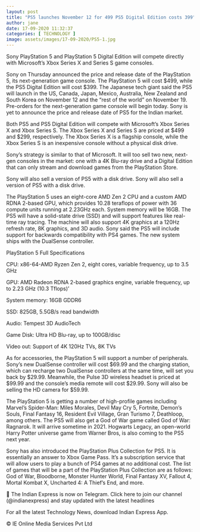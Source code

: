 ```yaml
---
layout: post
title: "PS5 launches November 12 for 499 PS5 Digital Edition costs 399"
author: jane 
date: 17-09-2020 11:32:37 
categories: [ TECHNOLOGY ] 
image: assets/images/17-09-2020/PS5-1.jpg
---
```

Sony PlayStation 5 and PlayStation 5 Digital Edition will compete directly with Microsoft’s Xbox Series X and Series S game consoles.

Sony on Thursday announced the price and release date of the PlayStation 5, its next-generation game console. The PlayStation 5 will cost $499, while the PS5 Digital Edition will cost $399. The Japanese tech giant said the PS5 will launch in the US, Canada, Japan, Mexico, Australia, New Zealand and South Korea on November 12 and the “rest of the world” on November 19. Pre-orders for the next-generation game console will begin today. Sony is yet to announce the price and release date of PS5 for the Indian market.

Both PS5 and PS5 Digital Edition will compete with Microsoft’s Xbox Series X and Xbox Series S. The Xbox Series X and Series S are priced at $499 and $299, respectively. The Xbox Series X is a flagship console, while the Xbox Series S is an inexpensive console without a physical disk drive.

Sony’s strategy is similar to that of Microsoft. It will too sell two new, next-gen consoles in the market: one with a 4K Blu-ray drive and a Digital Edition that can only stream and download games from the PlayStation Store.

Sony will also sell a version of PS5 with a disk drive. Sony will also sell a version of PS5 with a disk drive.

The PlayStation 5 uses an eight-core AMD Zen 2 CPU and a custom AMD RDNA 2-based GPU, which provides 10.28 teraflops of power with 36 compute units running at 2.23GHz each. System memory will be 16GB. The PS5 will have a solid-state drive (SSD) and will support features like real-time ray tracing. The machine will also support 4K graphics at a 120Hz refresh rate, 8K graphics, and 3D audio. Sony said the PS5 will include support for backwards compatibility with PS4 games. The new system ships with the DualSense controller.

PlayStation 5 Full Specifications

CPU: x86-64-AMD Ryzen Zen 2, eight cores, variable frequency, up to 3.5 GHz

GPU: AMD Radeon RDNA 2-based graphics engine, variable frequency, up to 2.23 GHz (10.3 Tflops)’

System memory: 16GB GDDR6

SSD: 825GB, 5.5GB/s read bandwidth

Audio: Tempest 3D AudioTech

Game Disk: Ultra HD Blu-ray, up to 100GB/disc

Video out: Support of 4K 120Hz TVs, 8K TVs

As for accessories, the PlayStation 5 will support a number of peripherals. Sony’s new DualSense controller will cost $69.99 and the charging station, which can recharge two DualSense controllers at the same time, will set you back by $29.99. Meanwhile, the Pulse 3D wireless headset is priced at $99.99 and the console’s media remote will cost $29.99. Sony will also be selling the HD camera for $59.99.

The PlayStation 5 is getting a number of high-profile games including Marvel’s Spider-Man: Miles Morales, Devil May Cry 5, Fortnite, Demon’s Souls, Final Fantasy 16, Resident Evil Village, Gran Turismo 7, Deathloop, among others. The PS5 will also get a God of War game called God of War: Ragnarok. It will arrive sometime in 2021. Hogwarts Legacy, an open-world Harry Potter universe game from Warner Bros, is also coming to the PS5 next year.

Sony has also introduced the PlayStation Plus Collection for PS5. It is essentially an answer to Xbox Game Pass. It’s a subscription service that will allow users to play a bunch of PS4 games at no additional cost. The list of games that will be a part of the PlayStation Plus Collection are as follows: God of War, Bloodborne, Monster Hunter World, Final Fantasy XV, Fallout 4, Mortal Kombat X, Uncharted 4: A Thief’s End, and more.

📣 The Indian Express is now on Telegram. Click here to join our channel (@indianexpress) and stay updated with the latest headlines

For all the latest Technology News, download Indian Express App.

© IE Online Media Services Pvt Ltd